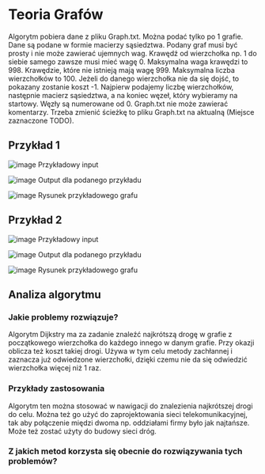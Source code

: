 # Teoria Grafów

Algorytm pobiera dane z pliku Graph.txt. Można podać tylko po 1 grafie. Dane są podane w formie macierzy sąsiedztwa. Podany graf musi być prosty i nie może zawierać ujemnych wag. Krawędź od wierzchołka np. 1 do siebie samego zawsze musi mieć wagę 0. Maksymalna waga krawędzi to 998. Krawędzie, które nie istnieją mają wagę 999. Maksymalna liczba wierzchołków to 100. Jeżeli do danego wierzchołka nie da się dojść, to pokazany zostanie koszt -1. Najpierw podajemy liczbę wierzchołków, następnie macierz sąsiedztwa, a na koniec węzeł, który wybieramy na startowy. Węzły są numerowane od 0. Graph.txt nie może zawierać komentarzy. Trzeba zmienić ścieżkę to pliku Graph.txt na aktualną (Miejsce zaznaczone TODO).

## Przykład 1
![image](https://user-images.githubusercontent.com/72551316/120190822-676b7a80-c219-11eb-8e30-22c03d0ded3c.png)
Przykładowy input

![image](https://user-images.githubusercontent.com/72551316/120189974-45252d00-c218-11eb-8285-8ed9660fa9a6.png)
Output dla podanego przykładu

![image](https://user-images.githubusercontent.com/72551316/120192998-2b85e480-c21c-11eb-8c1c-14fd8394a3bb.png)
Rysunek przykładowego grafu

## Przykład 2
![image](https://user-images.githubusercontent.com/72551316/120203622-334b8600-c228-11eb-8f7b-5e497ffae6cf.png)
Przykładowy input

![image](https://user-images.githubusercontent.com/72551316/120203667-41010b80-c228-11eb-920e-2b0eacaea1bb.png)
Output dla podanego przykładu

![image](https://user-images.githubusercontent.com/72551316/120203970-963d1d00-c228-11eb-9965-02d09a9cab26.png)
Rysunek przykładowego grafu

## Analiza algorytmu
### Jakie problemy rozwiązuje?
Algorytm Dijkstry ma za zadanie znaleźć najkrótszą drogę w grafie z początkowego wierzchołka do każdego innego w danym grafie. Przy okazji oblicza też koszt takiej drogi. Używa w tym celu metody zachłannej i zaznacza już odwiedzone wierzchołki, dzięki czemu nie da się odwiedzić wierzchołka więcej niż 1 raz.
### Przykłady zastosowania
Algorytm ten można stosować w nawigacji do znalezienia najkrótszej drogi do celu.
Można też go użyć do zaprojektowania sieci telekomunikacyjnej, tak aby połączenie międzi dwoma np. oddziałami firmy było jak najtańsze.
Może też zostać użyty do budowy sieci dróg.
### Z jakich metod korzysta się obecnie do rozwiązywania tych problemów?
